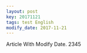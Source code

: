 ```yaml
---
layout: post
key: 20171121
tags: test English
modify_date: 2017-11-21
---
```


Article With Modify Date.
2345